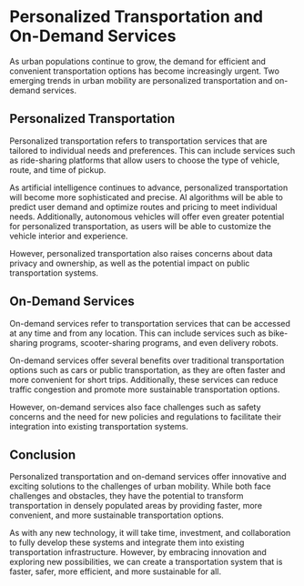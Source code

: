 Personalized Transportation and On-Demand Services
===========================================================================================

As urban populations continue to grow, the demand for efficient and convenient transportation options has become increasingly urgent. Two emerging trends in urban mobility are personalized transportation and on-demand services.

Personalized Transportation
---------------------------

Personalized transportation refers to transportation services that are tailored to individual needs and preferences. This can include services such as ride-sharing platforms that allow users to choose the type of vehicle, route, and time of pickup.

As artificial intelligence continues to advance, personalized transportation will become more sophisticated and precise. AI algorithms will be able to predict user demand and optimize routes and pricing to meet individual needs. Additionally, autonomous vehicles will offer even greater potential for personalized transportation, as users will be able to customize the vehicle interior and experience.

However, personalized transportation also raises concerns about data privacy and ownership, as well as the potential impact on public transportation systems.

On-Demand Services
------------------

On-demand services refer to transportation services that can be accessed at any time and from any location. This can include services such as bike-sharing programs, scooter-sharing programs, and even delivery robots.

On-demand services offer several benefits over traditional transportation options such as cars or public transportation, as they are often faster and more convenient for short trips. Additionally, these services can reduce traffic congestion and promote more sustainable transportation options.

However, on-demand services also face challenges such as safety concerns and the need for new policies and regulations to facilitate their integration into existing transportation systems.

Conclusion
----------

Personalized transportation and on-demand services offer innovative and exciting solutions to the challenges of urban mobility. While both face challenges and obstacles, they have the potential to transform transportation in densely populated areas by providing faster, more convenient, and more sustainable transportation options.

As with any new technology, it will take time, investment, and collaboration to fully develop these systems and integrate them into existing transportation infrastructure. However, by embracing innovation and exploring new possibilities, we can create a transportation system that is faster, safer, more efficient, and more sustainable for all.
